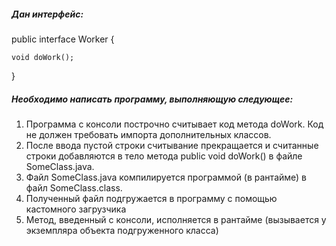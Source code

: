 ##### Дан интерфейс:

public interface Worker {

    void doWork();
}

##### Необходимо написать программу, выполняющую следующее:

1. Программа с консоли построчно считывает код метода doWork. Код не должен требовать импорта дополнительных классов.
2. После ввода пустой строки считывание прекращается и считанные строки добавляются в тело метода public void doWork() в файле SomeClass.java.
3. Файл SomeClass.java компилируется программой (в рантайме) в файл SomeClass.class.
4. Полученный файл подгружается в программу с помощью кастомного загрузчика
5. Метод, введенный с консоли, исполняется в рантайме (вызывается у экземпляра объекта подгруженного класса)